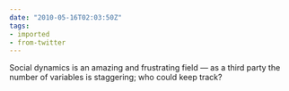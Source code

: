 ```yaml
---
date: "2010-05-16T02:03:50Z"
tags:
- imported
- from-twitter
---
```

Social dynamics is an amazing and frustrating field — as a third party the number of variables is staggering; who could keep track?
